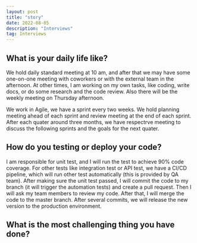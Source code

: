 ```yaml
---
layout: post
title: "story"
date: 2022-08-05
description: "Interviews"
tag: Interviews
---
```


## What is your daily life like?

We hold daily standard meeting at 10 am, and after that we may have some one-on-one meeting with coworkers or with the external team in the afternoon. At other times, I am working on my own tasks, like coding, write docs, or do some research and the code review. Also there will be the weekly meeting on Thursday afternoon.

We work in Agile, we have a sprint every two weeks. We hold planning meeting ahead of each sprint and review meeting at the end of each sprint. After each quater around three months, we have respectrve meeting to discuss the following sprints and the goals for the next quater.

## How do you testing or deploy your code?

I am responsible for unit test, and I will run the test to achieve 90% code coverage. For other tests like integration test or API test, we have a CI/CD pipeline, which will run other test automatically (this is provided by QA team). After making sure the unit test passed, I will commit the code to my branch (it will trigger the automation tests) and create a pull request. Then I will ask my team members to review my code. After that, I will merge the code to the master branch. After several commits, we will release the new version to the production environment.

## What is the most challenging thing you have done?
